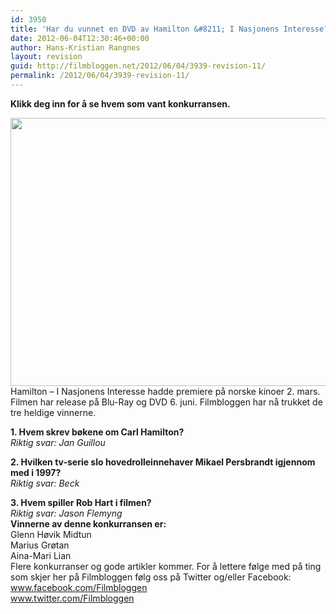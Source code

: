 ```yaml
---
id: 3950
title: 'Har du vunnet en DVD av Hamilton &#8211; I Nasjonens Interesse?'
date: 2012-06-04T12:30:46+00:00
author: Hans-Kristian Rangnes
layout: revision
guid: http://filmbloggen.net/2012/06/04/3939-revision-11/
permalink: /2012/06/04/3939-revision-11/
---
```

**Klikk deg inn for å se hvem som vant konkurransen.<!--more-->**

  
<a href="http://filmbloggen.net/2012/05/28/konkurranse-vinn-dvd-av-hamilton-i-nasjonens-interesse/hamilton/" rel="attachment wp-att-3829"><img class="alignnone size-large wp-image-3829" src="http://filmbloggen.net/wp-content/uploads//2012/05/hamilton-620x429.jpg" alt="" width="620" height="429" /><br /> </a>Hamilton – I Nasjonens Interesse hadde premiere på norske kinoer 2. mars. Filmen har release på Blu-Ray og DVD 6. juni. Filmbloggen har nå trukket de tre heldige vinnerne.

<div>
  <strong>1. Hvem skrev bøkene om Carl Hamilton?</strong><br /> <em><em><em>Riktig svar: Jan Guillou</em></em></em>&nbsp;</p> 
  
  <p>
    <strong>2. Hvilken tv-serie slo hovedrolleinnehaver Mikael Persbrandt igjennom med i 1997?</strong><br /> <em><em>Riktig svar: Beck</em></em>&nbsp;
  </p>
  
  <div>
    <strong>3. Hvem spiller Rob Hart i filmen?</strong><br /> <em>Riktig svar: Jason Flemyng</em>
  </div>
  
  <div>
    <strong>Vinnerne av denne konkurransen er:</strong><br /> Glenn Høvik Midtun<br /> Marius Grøtan<br /> Aina-Mari Lian
  </div>
  
  <div>
    Flere konkurranser og gode artikler kommer. For å lettere følge med på ting som skjer her på Filmbloggen følg oss på Twitter og/eller Facebook:
  </div>
  
  <div>
    <a href="http://www.facebook.com/Filmbloggen">www.facebook.com/Filmbloggen</a>
  </div>
  
  <div>
    <a href="http://www.twitter.com/Filmbloggen">www.twitter.com/Filmbloggen</a>
  </div>
</div>